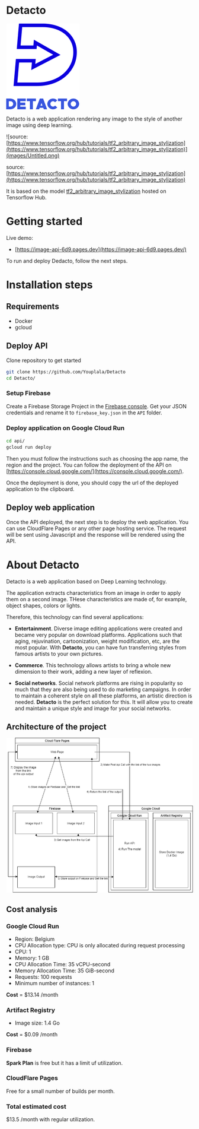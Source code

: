 # Detacto

![dedacto.png](images/dedacto.png)

Detacto is a web application rendering any image to the style of another image using deep learning.

![source: [https://www.tensorflow.org/hub/tutorials/tf2_arbitrary_image_stylization](https://www.tensorflow.org/hub/tutorials/tf2_arbitrary_image_stylization)](images/Untitled.png)

source: [https://www.tensorflow.org/hub/tutorials/tf2_arbitrary_image_stylization](https://www.tensorflow.org/hub/tutorials/tf2_arbitrary_image_stylization)

It is based on the model [tf2_arbitrary_image_stylization](https://www.tensorflow.org/hub/tutorials/tf2_arbitrary_image_stylization) hosted on Tensorflow Hub. 

# Getting started

Live demo:
- [https://image-api-6d9.pages.dev](https://image-api-6d9.pages.dev/)

To run and deploy Dedacto, follow the next steps.

# Installation steps

## Requirements
- Docker
- gcloud

## Deploy API

Clone repository to get started
```bash
git clone https://github.com/Youplala/Detacto
cd Detacto/
```

### Setup Firebase

Create a Firebase Storage Project in the [Firebase console](https://console.firebase.google.com). Get your JSON credentials and rename it to `firebase_key.json` in the `API` folder. 

### Deploy application on Google Cloud Run
```bash
cd api/
gcloud run deploy
```
Then you must follow the instructions such as choosing the app name, the region and the project. You can follow the deployment of the API on [https://console.cloud.google.com/](https://console.cloud.google.com/).

Once the deployment is done, you should copy the url of the deployed application to the clipboard.



## Deploy web application

Once the API deployed, the next step is to deploy the web application. You can use CloudFlare Pages or any other page hosting service. The request will be sent using Javascript and the response will be rendered using the API.

# About Detacto

Detacto is a web application based on Deep Learning technology. 

The application extracts characteristics from an image in order to apply them on a second image. THese characteristics are made of, for example, object shapes, colors or lights.

Therefore, this technology can find several applications: 

- **Entertainment**. Diverse image editing applications were created and became very popular on download platforms. Applications such that aging, rejuvination, cartoonization, weight modification, etc, are the most popular. With **Detacto**,  you can have fun transferring styles from famous artists to your own pictures.

- **Commerce**. This technology allows artists to bring a whole new dimension to their work, adding a new layer of reflexion.

- **Social networks**. Social network platforms are rising in popularity so much that they are also being used to do marketing campaigns. In order to maintain a coherent style on all these platforms, an artistic direction is needed. **Detacto** is the perfect solution for this. It will allow you to create and maintain a unique style and image for your social networks.

## Architecture of the project

![dedacto.png](images/architecture.png)

## Cost analysis

### Google Cloud Run

- Region: Belgium
- CPU Allocation type: CPU is only allocated during request processing
- CPU: 1
- Memory: 1 GB
- CPU Allocation Time: 35 vCPU-second
- Memory Allocation Time: 35 GiB-second
- Requests: 100 requests
- Minimum number of instances: 1

**Cost** = $13.14 /month
### Artifact Registry

- Image size: 1.4 Go

**Cost** = $0.09 /month
### Firebase

**Spark Plan** is free but it has a limit uf utilization.

### CloudFlare Pages
Free for a small number of builds per month.

### Total estimated cost

$13.5 /month with regular utilization.